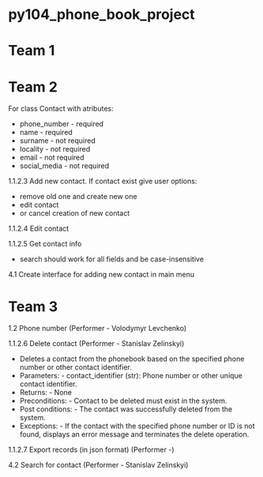 # py104_phone_book_project

# Team 1

# Team 2

For class Contact with atributes:
  - phone_number  - required
  - name          - required
  - surname				- not required
  - locality      - not required
  - email         - not required
  - social_media  - not required

1.1.2.3 Add new contact. If contact exist give user options: 
  - remove old one and create new one
  - edit contact
  - or cancel creation of new contact

1.1.2.4 Edit contact

1.1.2.5 Get contact info
  - search should work for all fields and be case-insensitive

4.1 Create interface for adding new contact in main menu

# Team 3 

1.2 Phone number (Performer - Volodymyr Levchenko)

1.1.2.6 Delete contact (Performer - Stanislav Zelinskyi)

* Deletes a contact from the phonebook based on the specified phone number or other contact identifier.
* Parameters: - contact_identifier (str): Phone number or other unique contact identifier.
* Returns: - None
* Preconditions: - Contact to be deleted must exist in the system.
* Post conditions: - The contact was successfully deleted from the system.
* Exceptions: - If the contact with the specified phone number or ID is not found, displays an error message and terminates the delete operation.

1.1.2.7 Export records (in json format) (Performer -)

4.2 Search for contact (Performer - Stanislav Zelinskyi)


